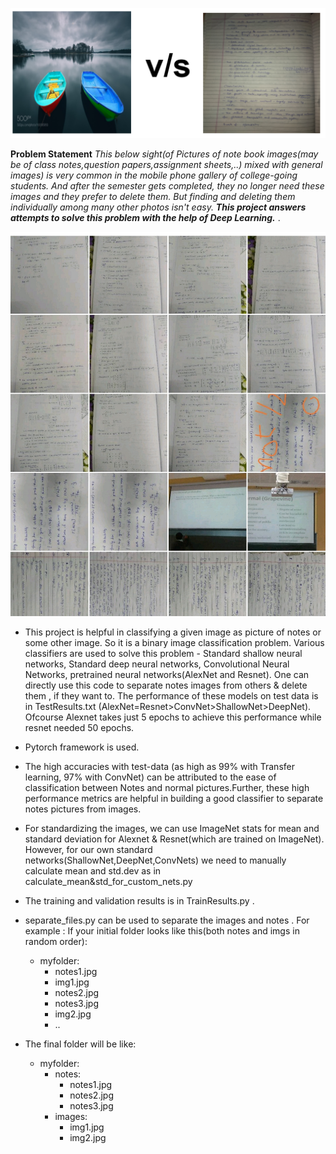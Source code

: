 
![Images v/s Notes](/images/img1.png)

**Problem Statement**
*This below sight(of Pictures of note book images(may be of class notes,question papers,assignment sheets,..) mixed with general images) is very common in the mobile phone gallery of college-going students. And after the semester gets completed, they no longer need these images and they prefer to delete them. But finding and deleting them individually among many other photos isn't easy.* ***This project answers attempts to solve this problem with the help of Deep Learning.*** . 

![Problem Statement](/images/img2.jpg)


* This project is helpful in classifying a given image as picture of notes or some other image. So it is a binary image classification problem.
Various classifiers are used to solve this problem - Standard shallow neural networks, Standard deep neural networks, Convolutional Neural Networks, pretrained neural networks(AlexNet and Resnet). One can directly use this code to separate notes images from others & delete them , if they want to.
The performance of these models on test data is in TestResults.txt (AlexNet=Resnet>ConvNet>ShallowNet>DeepNet). Ofcourse Alexnet takes just 5 epochs to achieve this performance while resnet needed 50 epochs.

* Pytorch framework is used.

* The high accuracies with test-data (as high as 99% with Transfer learning, 97% with ConvNet) can be attributed to the ease of classification between Notes and normal pictures.Further, these high performance metrics are helpful in building a good classifier to separate notes pictures from images.

* For standardizing the images, we can use ImageNet stats for mean and standard deviation for Alexnet & Resnet(which are trained on ImageNet). However, for our own standard networks(ShallowNet,DeepNet,ConvNets) we need to manually calculate mean and std.dev as in calculate_mean&std_for_custom_nets.py

* The training and validation results is in TrainResults.py .

* separate_files.py can be used to separate the images and notes . For example : If your initial folder looks like this(both notes and imgs in random order):
   * myfolder:
       * notes1.jpg
       * img1.jpg
     -   notes2.jpg
     -   notes3.jpg
     -   img2.jpg
     -    ..
* The final folder will be like:
   * myfolder:
       * notes:
           - notes1.jpg
           - notes2.jpg
           - notes3.jpg
       * images:
           - img1.jpg
           - img2.jpg

